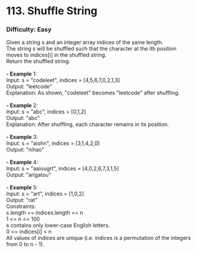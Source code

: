 # 113. Shuffle String
### Difficulty: Easy
Given a string s and an integer array indices of the same length. <br/> The string s will be shuffled such that the character at the ith position moves to indices[i] in the shuffled string. <br/> Return the shuffled string. <br/>   <br/><b>- Example</b> 1: <br/> Input: s = "codeleet", indices = [4,5,6,7,0,2,1,3] <br/> Output: "leetcode" <br/> Explanation: As shown, "codeleet" becomes "leetcode" after shuffling. <br/> <br/><b>- Example</b> 2: <br/> Input: s = "abc", indices = [0,1,2] <br/> Output: "abc" <br/> Explanation: After shuffling, each character remains in its position. <br/> <br/><b>- Example</b> 3: <br/> Input: s = "aiohn", indices = [3,1,4,2,0] <br/> Output: "nihao" <br/> <br/><b>- Example</b> 4: <br/> Input: s = "aaiougrt", indices = [4,0,2,6,7,3,1,5] <br/> Output: "arigatou" <br/> <br/><b>- Example</b> 5: <br/> Input: s = "art", indices = [1,0,2] <br/> Output: "rat" <br/>   Constraints: <br/> s.length == indices.length == n <br/> 1 <= n <= 100 <br/> s contains only lower-case English letters. <br/> 0 <= indices[i] < n <br/> All values of indices are unique (i.e. indices is a permutation of the integers from 0 to n - 1).